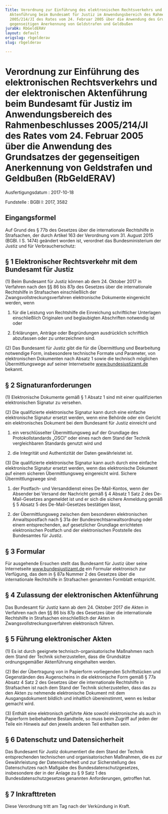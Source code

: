```yaml
---
Title: Verordnung zur Einführung des elektronischen Rechtsverkehrs und der elektronischen
  Aktenführung beim Bundesamt für Justiz im Anwendungsbereich des Rahmenbeschlusses
  2005/214/JI des Rates vom 24. Februar 2005 über die Anwendung des Grundsatzes der
  gegenseitigen Anerkennung von Geldstrafen und Geldbußen
jurabk: RbGeldERAV
layout: default
origslug: rbgelderav
slug: rbgelderav

---
```


# Verordnung zur Einführung des elektronischen Rechtsverkehrs und der elektronischen Aktenführung beim Bundesamt für Justiz im Anwendungsbereich des Rahmenbeschlusses 2005/214/JI des Rates vom 24. Februar 2005 über die Anwendung des Grundsatzes der gegenseitigen Anerkennung von Geldstrafen und Geldbußen (RbGeldERAV)

Ausfertigungsdatum
:   2017-10-18

Fundstelle
:   BGBl I: 2017, 3582

[^F800579_01_BJNR358200017]:     Notifiziert gemäß der Richtlinie (EU) 2015/1535 des Europäischen
    Parlaments und des Rates vom 9. September 2015 über ein
    Informationsverfahren auf dem Gebiet der technischen Vorschriften und
    der Vorschriften für die Dienste der Informationsgesellschaft (ABl. L
    241 vom 17.9.2015, S. 1).


## Eingangsformel

Auf Grund des § 77b des Gesetzes über die internationale Rechtshilfe
in Strafsachen, der durch Artikel 163 der Verordnung vom 31. August
2015 (BGBl. I S. 1474) geändert worden ist, verordnet das
Bundesministerium der Justiz und für Verbraucherschutz:


## § 1 Elektronischer Rechtsverkehr mit dem Bundesamt für Justiz

(1) Beim Bundesamt für Justiz können ab dem 24. Oktober 2017 in
Verfahren nach den §§ 86 bis 87p des Gesetzes über die internationale
Rechtshilfe in Strafsachen einschließlich der
Zwangsvollstreckungsverfahren elektronische Dokumente eingereicht
werden, wenn

1.  für die Leistung von Rechtshilfe die Einreichung schriftlicher
    Unterlagen einschließlich Originalen und beglaubigten Abschriften
    notwendig ist oder


2.  Erklärungen, Anträge oder Begründungen ausdrücklich schriftlich
    abzufassen oder zu unterzeichnen sind.




(2) Das Bundesamt für Justiz gibt die für die Übermittlung und
Bearbeitung notwendige Form, insbesondere technische Formate und
Parameter, von elektronischen Dokumenten nach Absatz 1 sowie die
technisch möglichen Übermittlungswege auf seiner Internetseite
www.bundesjustizamt.de bekannt.


## § 2 Signaturanforderungen

(1) Elektronische Dokumente gemäß § 1 Absatz 1 sind mit einer
qualifizierten elektronischen Signatur zu versehen.

(2) Die qualifizierte elektronische Signatur kann durch eine einfache
elektronische Signatur ersetzt werden, wenn eine Behörde oder ein
Gericht ein elektronisches Dokument bei dem Bundesamt für Justiz
einreicht und

1.  ein verschlüsselter Übermittlungsweg auf der Grundlage des
    Protokollstandards „OSCI“ oder eines nach dem Stand der Technik
    vergleichbaren Standards genutzt wird und


2.  die Integrität und Authentizität der Daten gewährleistet ist.




(3) Die qualifizierte elektronische Signatur kann auch durch eine
einfache elektronische Signatur ersetzt werden, wenn das elektronische
Dokument auf einem sicheren Übermittlungsweg eingereicht wird. Sichere
Übermittlungswege sind:

1.  der Postfach- und Versanddienst eines De-Mail-Kontos, wenn der
    Absender bei Versand der Nachricht gemäß § 4 Absatz 1 Satz 2 des De-
    Mail-Gesetzes angemeldet ist und er sich die sichere Anmeldung gemäß §
    5 Absatz 5 des De-Mail-Gesetzes bestätigen lässt,


2.  der Übermittlungsweg zwischen dem besonderen elektronischen
    Anwaltspostfach nach § 31a der Bundesrechtsanwaltsordnung oder einem
    entsprechenden, auf gesetzlicher Grundlage errichteten elektronischen
    Postfach und der elektronischen Poststelle des Bundesamtes für Justiz.





## § 3 Formular

Für ausgehende Ersuchen stellt das Bundesamt für Justiz über seine
Internetseite www.bundesjustizamt.de ein Formular elektronisch zur
Verfügung, das dem in § 87a Nummer 2 des Gesetzes über die
internationale Rechtshilfe in Strafsachen genannten Formblatt
entspricht.


## § 4 Zulassung der elektronischen Aktenführung

Das Bundesamt für Justiz kann ab dem 24. Oktober 2017 die Akten in
Verfahren nach den §§ 86 bis 87p des Gesetzes über die internationale
Rechtshilfe in Strafsachen einschließlich der Akten in
Zwangsvollstreckungsverfahren elektronisch führen.


## § 5 Führung elektronischer Akten

(1) Es ist durch geeignete technisch-organisatorische Maßnahmen nach
dem Stand der Technik sicherzustellen, dass die Grundsätze
ordnungsgemäßer Aktenführung eingehalten werden.

(2) Bei der Übertragung von in Papierform vorliegenden Schriftstücken
und Gegenständen des Augenscheins in die elektronische Form gemäß §
77a Absatz 4 Satz 2 des Gesetzes über die internationale Rechtshilfe
in Strafsachen ist nach dem Stand der Technik sicherzustellen, dass
das zu den Akten zu nehmende elektronische Dokument mit dem
Ausgangsdokument bildlich und inhaltlich übereinstimmt, wenn es lesbar
gemacht wird.

(3) Enthält eine elektronisch geführte Akte sowohl elektronische als
auch in Papierform beibehaltene Bestandteile, so muss beim Zugriff auf
jeden der Teile ein Hinweis auf den jeweils anderen Teil enthalten
sein.


## § 6 Datenschutz und Datensicherheit

Das Bundesamt für Justiz dokumentiert die dem Stand der Technik
entsprechenden technischen und organisatorischen Maßnahmen, die es zur
Gewährleistung der Datensicherheit und zur Sicherstellung des
Datenschutzes nach Maßgabe des Bundesdatenschutzgesetzes, insbesondere
der in der Anlage zu § 9 Satz 1 des Bundesdatenschutzgesetzes
genannten Anforderungen, getroffen hat.


## § 7 Inkrafttreten

Diese Verordnung tritt am Tag nach der Verkündung in Kraft.

